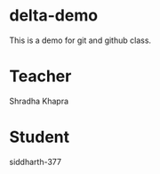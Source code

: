 # delta-demo
This is a demo for git and github class.

# Teacher
Shradha Khapra
# Student
siddharth-377
